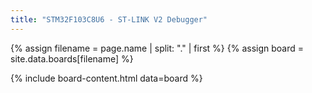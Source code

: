 ```yaml
---
title: "STM32F103C8U6 - ST-LINK V2 Debugger"
---
```


{% assign filename = page.name | split: "." | first %}
{% assign board = site.data.boards[filename] %}

{% include board-content.html data=board %}

